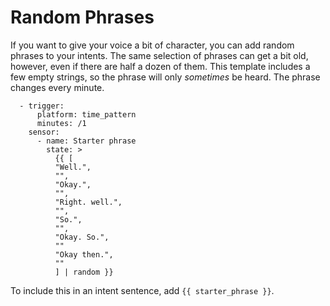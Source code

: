 # Random Phrases

If you want to give your voice a bit of character, you can add random phrases to your intents. The same selection of phrases can get a bit old, however, even if there are half a dozen of them. This template includes a few empty strings, so the phrase will only *sometimes* be heard. The phrase changes every minute.

```
  - trigger:
      platform: time_pattern
      minutes: /1
    sensor:
      - name: Starter phrase
        state: >
          {{ [
          "Well.",
          "",
          "Okay.",
          "",
          "Right. well.",
          "",
          "So.",
          "",
          "Okay. So.",
          ""
          "Okay then.",
          ""
          ] | random }}
```

To include this in an intent sentence, add ```{{ starter_phrase }}```.

